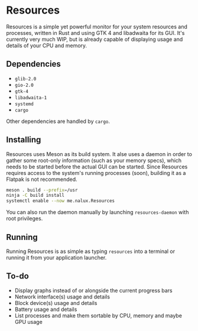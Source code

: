 # Resources

Resources is a simple yet powerful monitor for your system resources and processes, written in Rust and using GTK 4 and libadwaita for its GUI. It's currently very much WIP, but is already capable of displaying usage and details of your CPU and memory.

## Dependencies

- `glib-2.0`
- `gio-2.0`
- `gtk-4`
- `libadwaita-1`
- `systemd`
- `cargo`

Other dependencies are handled by `cargo`.

## Installing

Resources uses Meson as its build system. It alse uses a daemon in order to gather some root-only information (such as your memory specs), which needs to be started before the actual GUI can be started.
Since Resources requires access to the system's running processes (soon), building it as a Flatpak is not recommended.

```sh
meson . build --prefix=/usr
ninja -C build install
systemctl enable --now me.nalux.Resources
```

You can also run the daemon manually by launching `resources-daemon` with root privileges.

## Running

Running Resources is as simple as typing `resources` into a terminal or running it from your application launcher.

## To-do

- Display graphs instead of or alongside the current progress bars
- Network interface(s) usage and details
- Block device(s) usage and details
- Battery usage and details
- List processes and make them sortable by CPU, memory and maybe GPU usage
